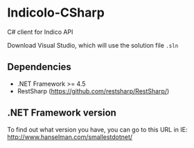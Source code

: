 # IndicoIo-CSharp
C# client for Indico API

Download Visual Studio, which will use the solution file `.sln` 

## Dependencies
- .NET Framework >= 4.5
- RestSharp (https://github.com/restsharp/RestSharp/)

## .NET Framework version
To find out what version you have, you can go to this URL in IE: http://www.hanselman.com/smallestdotnet/
